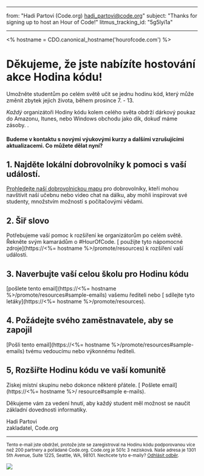 * * *

from: "Hadi Partovi (Code.org) [&#104;&#x61;&#x64;&#105;&#x5f;&#112;&#x61;&#x72;&#116;&#x6f;&#118;&#x69;&#x40;&#99;&#x6f;&#100;&#x65;&#x2e;&#111;&#x72;&#103;](&#109;&#x61;&#105;&#x6c;&#x74;&#111;&#x3a;&#104;&#x61;&#x64;&#105;&#x5f;&#112;&#x61;&#x72;&#116;&#x6f;&#118;&#x69;&#x40;&#99;&#x6f;&#100;&#x65;&#x2e;&#111;&#x72;&#103;)" subject: "Thanks for signing up to host an Hour of Code!" litmus_tracking_id: "5g5lyi1a"

* * *

<% hostname = CDO.canonical_hostname('hourofcode.com') %>

# Děkujeme, že jste nabízíte hostování akce Hodina kódu!

Umožněte studentům po celém světě učit se jednu hodinu kód, který může změnit zbytek jejich života, během prosince 7. - 13.

*Každý* organizátoři Hodiny kódu kolem celého světa obdrží dárkový poukaz do Amazonu, Itunes, nebo Windows obchodu jako dík, dokuď máme zásoby. .</p> 

#### Budeme v kontaktu s novými výukovými kurzy a dalšími vzrušujícími aktualizacemi. Co můžete dělat nyní?

## 1. Najděte lokální dobrovolníky k pomoci s vaší událostí.

[Prohledejte naší dobrovolnickou mapu](https://code.org/volunteer/local) pro dobrovolníky, kteří mohou navštívit naší učebnu nebo video chat na dálku, aby mohli inspirovat své studenty, množstvím možností s počítačovými vědami.

## 2. Šiř slovo

Potřebujeme vaší pomoc k rozšíření ke organizátorům po celém světě. Řekněte svým kamarádům o #HourOfCode. [ použijte tyto nápomocné zdroje](https://<%= hostname %>/promote/resources) k rozšíření vaší události.

## 3. Naverbujte vaší celou školu pro Hodinu kódu

[pošlete tento email](https://<%= hostname %>/promote/resources#sample-emails) vašemu řediteli nebo [ sdílejte tyto letáky](https://<%= hostname %>/promote/resources).

## 4. Požádejte svého zaměstnavatele, aby se zapojil

[Pošli tento email](https://<%= hostname %>/promote/resources#sample-emails) tvému vedoucímu nebo výkonnému řediteli.

## 5, Rozšiřte Hodinu kódu ve vaší komunitě

Získej místní skupinu nebo dokonce některé přátele. [ Pošlete email](https://<%= hostname %>/ resource#sample e-mails).

Děkujeme vám za vedení hnutí, aby každý student měl možnost se naučit základní dovednosti informatiky.

Hadi Partovi  
zakladatel, Code.org

* * *

<small> Tento e-mail jste obdržel, protože jste se zaregistroval na Hodinu kódu podporovanou více než 200 partnery a pořádané Code.org. Code.org je 501c 3 nezisková. Naše adresa je 1301 5th Avenue, Suite 1225, Seattle, WA, 98101. Nechcete tyto e-maily? <a href="%= unsubscribe_link %">Odhlásit odběr</a>. </small>

![](<%= tracking_pixel %>)